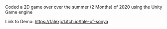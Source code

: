Coded a 2D game over over the summer (2 Months) of 2020 using the Unity Game engine

Link to Demo: https://1alexjc1.itch.io/tale-of-sonya
